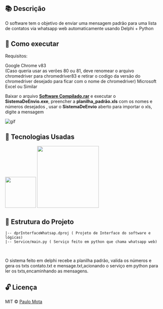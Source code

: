 ## 📚  Descrição 

O software tem o objetivo de enviar uma mensagem padrão para uma lista de contatos via whatsapp web automaticamente usando Delphi + Python

## 📢 Como executar

Requisitos:

Google Chrome v83 <br> (Caso queria usar as verões 80 ou 81, deve renomear o arquivo chromedriver para chromedriver83 e retirar o codigo da versão do chromedriver desejado para ficar com o nome de chromedriver)
Microsoft Excel ou Similar<br>

Baixar o arquivo <a href ="https://github.com/paulowiz/envioMensagensWhatsAppProject/blob/master/Software%20Compilado.rar"><b>Software Compilado.rar</b></a> e executar o <b>SistemaDeEnvio.exe</b>, preencher a <b>planilha_padrão.xls</b> com os nomes e números desejados , usar o <b>SistemaDeEnvio</b> aberto para importar o xls, digite a mensagem 

![gif](https://user-images.githubusercontent.com/18649504/82680684-059a2d00-9c23-11ea-980f-055d88dc8bc2.gif)

## 🚀 Tecnologias Usadas 

<img src="https://user-images.githubusercontent.com/18649504/66262823-725cd600-e7be-11e9-9cea-ea14305079db.png" width = "100">

<img src="https://user-images.githubusercontent.com/18649504/82679757-bbfd1280-9c21-11ea-9502-fc5cad416018.png" width = "200">

## 📌 Estrutura do Projeto 
    |-- dprInterfaceWhatsap.dproj ( Projeto de Interface do software e lógicas)
    |-- Service/main.py ( Serviço feito em python que chama whatsapp web)
    
   <br>
   <p>O sistema feito em delphi recebe a planilha padrão, valida os números e gera os txts contato.txt e mensage.txt,acionando o serviço em python para ler os txts,encaminhando as mensagens.</p>



## 🔓 Licença 
MIT © [Paulo Mota](https://www.linkedin.com/in/paulo-mota-955218a2/)
